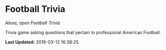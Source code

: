 # Football Trivia
*Alexa, open Football Trivia*

Trivia game asking questions that pertain to professional American Football.

**Last Updated:** 2016-03-12 16:38:25